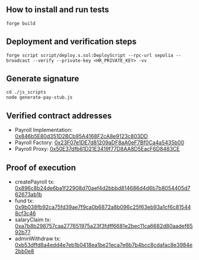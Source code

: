 ## How to install and run tests
```
forge build
```

## Deployment and verification steps
```
forge script script/deploy.s.sol:DeployScript --rpc-url sepolia --broadcast --verify --private-key <HR_PRIVATE_KEY> -vv
```

## Generate signature

```
cd ./js_scripts
node generate-pay-stub.js
```

## Verified contract addresses

- Payroll Implementation: [0x846b5E80d351D2BCb95A4168F2cA8e9123c803DD](https://sepolia.etherscan.io/address/0x846b5E80d351D2BCb95A4168F2cA8e9123c803DD)
- Payroll Factory: [0x23F07e1DE7d81209aDF8aA0eF7Bf0Ca4a5435b00](https://sepolia.etherscan.io/address/0x23F07e1DE7d81209aDF8aA0eF7Bf0Ca4a5435b00)
- Payroll Proxy: [0x50E37dfb61D21E3419f77D8AA8D5EacF6D8483CE](https://sepolia.etherscan.io/address/0x50E37dfb61D21E3419f77D8AA8D5EacF6D8483CE)


## Proof of execution

- createPayroll tx: [0x896c8b24de6ba1f22908d70aef4d2bbbd814686d4d6b7b8054405d762673ab1b](https://sepolia.etherscan.io/tx/0x896c8b24de6ba1f22908d70aef4d2bbbd814686d4d6b7b8054405d762673ab1b)
- fund tx: [0x9b038fb92ca75fd39ae7f9ca0b6872a8b096c25f63eb93a1cf6c815448cf3c46](https://sepolia.etherscan.io/tx/0x9b038fb92ca75fd39ae7f9ca0b6872a8b096c25f63eb93a1cf6c815448cf3c46)
- salaryClaim tx: [0xa7b8b298757caa277651975a23f3fdff6681e2bec11ca6682d80aadef6592b77](https://sepolia.etherscan.io/tx/0xa7b8b298757caa277651975a23f3fdff6681e2bec11ca6682d80aadef6592b77)
- adminWithdraw tx: [0xb53dffd8a4edd4e7eb1b0418ea1be21eca7e6b7b4bcc8cdafac8e3984e2bb0e8](https://sepolia.etherscan.io/tx/0xb53dffd8a4edd4e7eb1b0418ea1be21eca7e6b7b4bcc8cdafac8e3984e2bb0e8)

